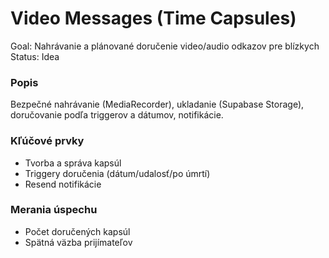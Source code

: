 # Video Messages (Time Capsules)

Goal: Nahrávanie a plánované doručenie video/audio odkazov pre blízkych
Status: Idea

### Popis

Bezpečné nahrávanie (MediaRecorder), ukladanie (Supabase Storage), doručovanie podľa triggerov a dátumov, notifikácie.

### Kľúčové prvky

- Tvorba a správa kapsúl
- Triggery doručenia (dátum/udalosť/po úmrtí)
- Resend notifikácie

### Merania úspechu

- Počet doručených kapsúl
- Spätná väzba prijímateľov